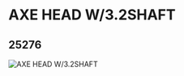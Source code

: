 # AXE HEAD W/3.2SHAFT
## 25276
![AXE HEAD W/3.2SHAFT](https://lc-www-live-s.legocdn.com/media/bricks/5/2/6185582.jpg)